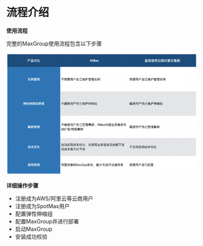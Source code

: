 # 流程介绍

**使用流程**

完整的MaxGroup使用流程包含以下步骤

![](../../.gitbook/assets/image%20%2855%29.png)

**详细操作步骤**

* 注册成为AWS/阿里云等云商用户
* 注册成为SpotMax用户
* 配置弹性伸缩组
* 配置MaxGroup并进行部署
* 启动MaxGroup
* 安装成功校验

